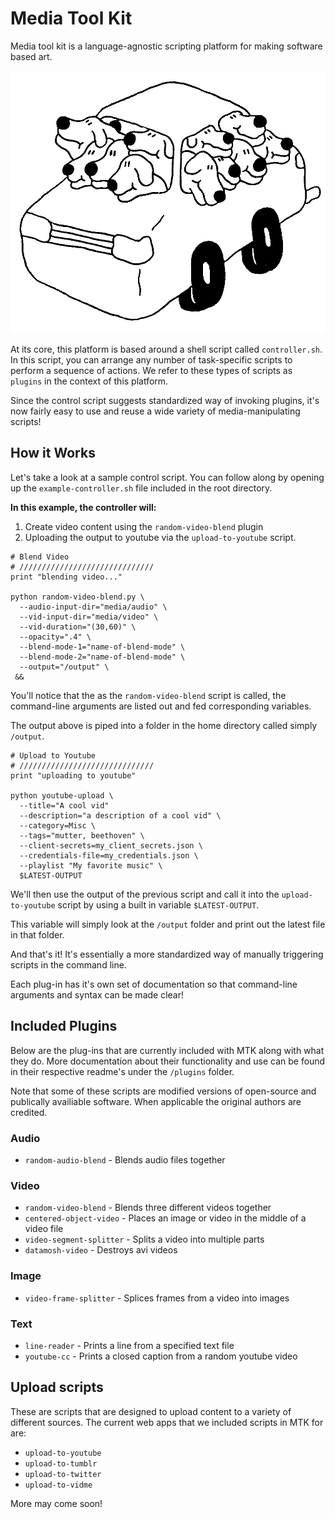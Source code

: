 # Media Tool Kit
Media tool kit is a language-agnostic scripting platform for making software based art.

![illustration](_app/mtk.png)

At its core, this platform is based around a shell script called `controller.sh`. In this script, you can arrange any number of task-specific scripts to perform a sequence of actions. We refer to these types of scripts as `plugins` in the context of this platform.

Since the control script suggests standardized way of invoking plugins, it's now fairly easy to use and reuse a wide variety of media-manipulating scripts!

## How it Works
Let's take a look at a sample control script. You can follow along by opening up the `example-controller.sh` file included in the root directory.

**In this example, the controller will:**
1. Create video content using the `random-video-blend` plugin
2. Uploading the output to youtube via the `upload-to-youtube` script.

```
# Blend Video
# //////////////////////////////
print "blending video..."

python random-video-blend.py \
  --audio-input-dir="media/audio" \
  --vid-input-dir="media/video" \
  --vid-duration="(30,60)" \
  --opacity=".4" \
  --blend-mode-1="name-of-blend-mode" \
  --blend-mode-2="name-of-blend-mode" \
  --output="/output" \
 &&
 ```
You'll notice that the as the `random-video-blend` script is called, the command-line arguments are listed out and fed corresponding variables.

The output above is piped into a folder in the home directory called simply `/output`.

```
# Upload to Youtube
# //////////////////////////////
print "uploading to youtube"

python youtube-upload \
  --title="A cool vid"
  --description="a description of a cool vid" \
  --category=Misc \
  --tags="mutter, beethoven" \
  --client-secrets=my_client_secrets.json \
  --credentials-file=my_credentials.json \
  --playlist "My favorite music" \
  $LATEST-OUTPUT
```
We'll then use the output of the previous script and call it into the `upload-to-youtube` script by using a built in variable `$LATEST-OUTPUT`.

This variable will simply look at the `/output` folder and print out the latest file in that folder.

And that's it! It's essentially a more standardized way of manually triggering scripts in the command line.

Each plug-in has it's own set of documentation so that command-line arguments and syntax can be made clear!

## Included Plugins

Below are the plug-ins that are currently included with MTK along with what they do. More documentation about their functionality and use can be found in their respective readme's under the `/plugins` folder.

Note that some of these scripts are modified versions of open-source and publically availiable software. When applicable the original authors are credited.

### Audio
- `random-audio-blend` - Blends audio files together

### Video
- `random-video-blend` - Blends three different videos together
- `centered-object-video` - Places an image or video in the middle of a video file
- `video-segment-splitter` - Splits a video into multiple parts
- `datamosh-video` - Destroys avi videos

### Image
- `video-frame-splitter` - Splices frames from a video into images

### Text
- `line-reader` - Prints a line from a specified text file
- `youtube-cc` - Prints a closed caption from a random youtube video


## Upload scripts
These are scripts that are designed to upload content to a variety of different sources. The current web apps that we included scripts in MTK for are:
- `upload-to-youtube`
- `upload-to-tumblr`
- `upload-to-twitter`
- `upload-to-vidme`

More may come soon!
